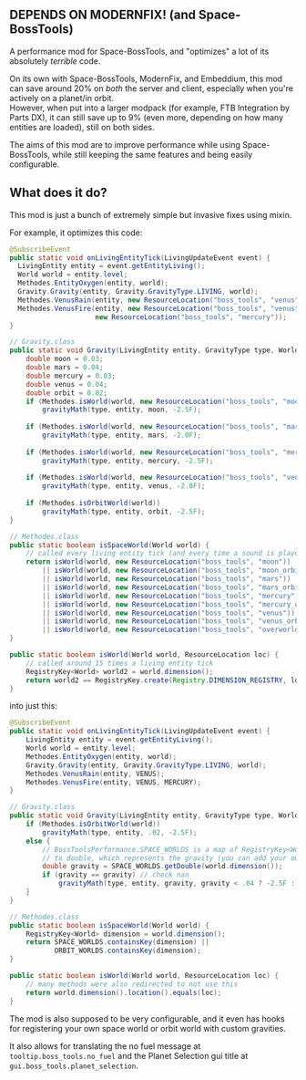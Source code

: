 ## **DEPENDS ON MODERNFIX!** (and Space-BossTools)

A performance mod for Space-BossTools, and "optimizes" a lot of its absolutely _terrible_ code.

On its own with Space-BossTools, ModernFix, and Embeddium, this mod can save around 20% on _both_ the server and client, especially when you're actively on a planet/in orbit.<br>
However, when put into a larger modpack (for example, FTB Integration by Parts DX), it can still save up to 9% (even more, depending on how many entities are loaded), still on both sides.

The aims of this mod are to improve performance while using Space-BossTools, while still keeping the same features and being easily configurable.

## What does it do?

This mod is just a bunch of extremely simple but invasive fixes using mixin.

For example, it optimizes this code:

```java
@SubscribeEvent
public static void onLivingEntityTick(LivingUpdateEvent event) {
  LivingEntity entity = event.getEntityLiving();
  World world = entity.level;
  Methodes.EntityOxygen(entity, world);
  Gravity.Gravity(entity, Gravity.GravityType.LIVING, world);
  Methodes.VenusRain(entity, new ResourceLocation("boss_tools", "venus"));
  Methodes.VenusFire(entity, new ResourceLocation("boss_tools", "venus"),
                     new ResourceLocation("boss_tools", "mercury"));
}

// Gravity.class
public static void Gravity(LivingEntity entity, GravityType type, World world) {
    double moon = 0.03;
    double mars = 0.04;
    double mercury = 0.03;
    double venus = 0.04;
    double orbit = 0.02;
    if (Methodes.isWorld(world, new ResourceLocation("boss_tools", "moon")))
        gravityMath(type, entity, moon, -2.5F);
    
    if (Methodes.isWorld(world, new ResourceLocation("boss_tools", "mars")))
        gravityMath(type, entity, mars, -2.0F);
    
    if (Methodes.isWorld(world, new ResourceLocation("boss_tools", "mercury")))
        gravityMath(type, entity, mercury, -2.5F);
    
    if (Methodes.isWorld(world, new ResourceLocation("boss_tools", "venus")))
        gravityMath(type, entity, venus, -2.0F);
    
    if (Methodes.isOrbitWorld(world))
        gravityMath(type, entity, orbit, -2.5F);
}

// Methodes.class
public static boolean isSpaceWorld(World world) {
    // called every living entity tick (and every time a sound is played)
    return isWorld(world, new ResourceLocation("boss_tools", "moon"))
        || isWorld(world, new ResourceLocation("boss_tools", "moon_orbit"))
        || isWorld(world, new ResourceLocation("boss_tools", "mars"))
        || isWorld(world, new ResourceLocation("boss_tools", "mars_orbit"))
        || isWorld(world, new ResourceLocation("boss_tools", "mercury"))
        || isWorld(world, new ResourceLocation("boss_tools", "mercury_orbit"))
        || isWorld(world, new ResourceLocation("boss_tools", "venus"))
        || isWorld(world, new ResourceLocation("boss_tools", "venus_orbit"))
        || isWorld(world, new ResourceLocation("boss_tools", "overworld_orbit"));
}

public static boolean isWorld(World world, ResourceLocation loc) {
    // called around 15 times a living entity tick
    RegistryKey<World> world2 = world.dimension();
    return world2 == RegistryKey.create(Registry.DIMENSION_REGISTRY, loc);
}
```

into just this:

```java
@SubscribeEvent
public static void onLivingEntityTick(LivingUpdateEvent event) {
    LivingEntity entity = event.getEntityLiving();
    World world = entity.level;
    Methodes.EntityOxygen(entity, world);
    Gravity.Gravity(entity, Gravity.GravityType.LIVING, world);
    Methodes.VenusRain(entity, VENUS);
    Methodes.VenusFire(entity, VENUS, MERCURY);
}

// Gravity.class
public static void Gravity(LivingEntity entity, GravityType type, World world) {
    if (Methodes.isOrbitWorld(world))
        gravityMath(type, entity, .02, -2.5F);
    else {
        // BossToolsPerformance.SPACE_WORLDS is a map of RegistryKey<World>
        // to double, which represents the gravity (you can add your own)
        double gravity = SPACE_WORLDS.getDouble(world.dimension());
        if (gravity == gravity) // check nan
            gravityMath(type, entity, gravity, gravity < .04 ? -2.5F : 2F);
    }
}

// Methodes.class
public static boolean isSpaceWorld(World world) {
    RegistryKey<World> dimension = world.dimension();
    return SPACE_WORLDS.containsKey(dimension) ||
           ORBIT_WORLDS.containsKey(dimension);
}

public static boolean isWorld(World world, ResourceLocation loc) {
    // many methods were also redirected to not use this
    return world.dimension().location().equals(loc);
}
```

The mod is also supposed to be very configurable, and it even has hooks for registering your own space world or orbit world with custom gravities.

It also allows for translating the no fuel message at `tooltip.boss_tools.no_fuel` and the Planet Selection gui title at `gui.boss_tools.planet_selection`.